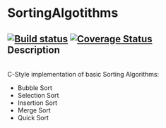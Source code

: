 # SortingAlgotithms
[![Build status](https://ci.appveyor.com/api/projects/status/u2nde5h43oexwgv4/branch/master?svg=true)](https://ci.appveyor.com/project/sauvik3/SortingAlgotithms/branch/master)
[![Coverage Status](https://coveralls.io/repos/github/sauvik3/SortingAlgotithms/badge.svg?branch=master)](https://coveralls.io/github/sauvik3/SortingAlgotithms?branch=master)\
Description
---------------
\
C-Style implementation of basic Sorting Algorithms:
* Bubble Sort
* Selection Sort
* Insertion Sort
* Merge Sort
* Quick Sort
